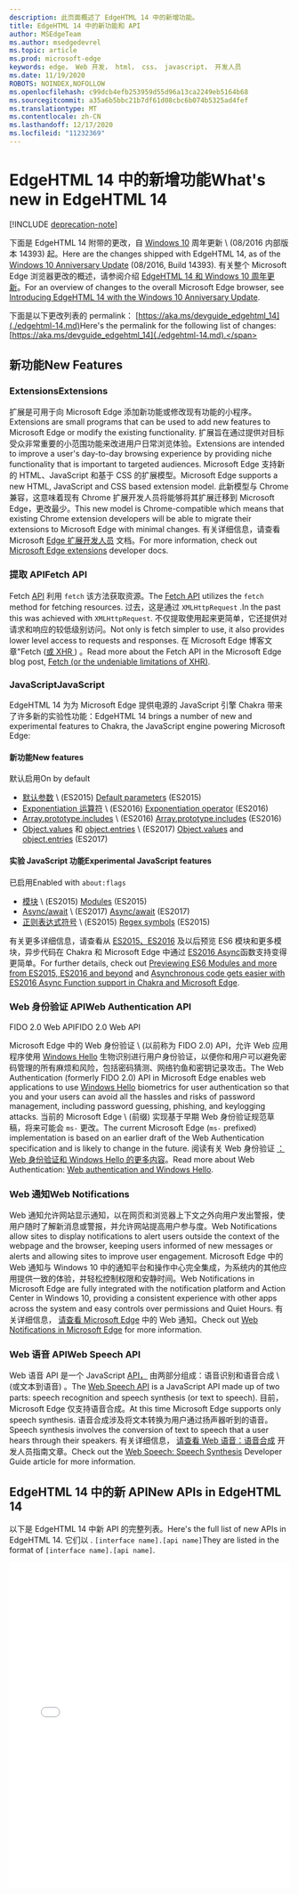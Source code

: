 ```yaml
---
description: 此页面概述了 EdgeHTML 14 中的新增功能。
title: EdgeHTML 14 中的新功能和 API
author: MSEdgeTeam
ms.author: msedgedevrel
ms.topic: article
ms.prod: microsoft-edge
keywords: edge， Web 开发， html， css， javascript， 开发人员
ms.date: 11/19/2020
ROBOTS: NOINDEX,NOFOLLOW
ms.openlocfilehash: c99dcb4efb253959d55d96a13ca2249eb5164b68
ms.sourcegitcommit: a35a6b5bbc21b7df61d08cbc6b074b5325ad4fef
ms.translationtype: MT
ms.contentlocale: zh-CN
ms.lasthandoff: 12/17/2020
ms.locfileid: "11232369"
---
```

# <span data-ttu-id="0e710-104">EdgeHTML 14 中的新增功能</span><span class="sxs-lookup"><span data-stu-id="0e710-104">What's new in EdgeHTML 14</span></span>  

[!INCLUDE [deprecation-note](../../includes/legacy-edge-note.md)]  

<span data-ttu-id="0e710-105">下面是 EdgeHTML 14 附带的更改，自 [Windows 10](https://blogs.windows.com/windowsexperience/2016/06/29) 周年更新 \ (08/2016 内部版本 14393\) 起。</span><span class="sxs-lookup"><span data-stu-id="0e710-105">Here are the changes shipped with EdgeHTML 14, as of the [Windows 10 Anniversary Update](https://blogs.windows.com/windowsexperience/2016/06/29) \(08/2016, Build 14393\).</span></span>  <span data-ttu-id="0e710-106">有关整个 Microsoft Edge 浏览器更改的概述，请参阅介绍 [EdgeHTML 14 和 Windows 10 周年更新](https://blogs.windows.com/msedgedev/2016/08/04)。</span><span class="sxs-lookup"><span data-stu-id="0e710-106">For an overview of changes to the overall Microsoft Edge browser, see [Introducing EdgeHTML 14 with the Windows 10 Anniversary Update](https://blogs.windows.com/msedgedev/2016/08/04).</span></span>  

<span data-ttu-id="0e710-107">下面是以下更改列表的 permalink： [https://aka.ms/devguide_edgehtml_14](./edgehtml-14.md)</span><span class="sxs-lookup"><span data-stu-id="0e710-107">Here's the permalink for the following list of changes: [https://aka.ms/devguide_edgehtml_14](./edgehtml-14.md).</span></span>  

## <span data-ttu-id="0e710-108">新功能</span><span class="sxs-lookup"><span data-stu-id="0e710-108">New Features</span></span>  

### <span data-ttu-id="0e710-109">Extensions</span><span class="sxs-lookup"><span data-stu-id="0e710-109">Extensions</span></span>  

<span data-ttu-id="0e710-110">扩展是可用于向 Microsoft Edge 添加新功能或修改现有功能的小程序。</span><span class="sxs-lookup"><span data-stu-id="0e710-110">Extensions are small programs that can be used to add new features to Microsoft Edge or modify the existing functionality.</span></span>  <span data-ttu-id="0e710-111">扩展旨在通过提供对目标受众非常重要的小范围功能来改进用户日常浏览体验。</span><span class="sxs-lookup"><span data-stu-id="0e710-111">Extensions are intended to improve a user's day-to-day browsing experience by providing niche functionality that is important to targeted audiences.</span></span>  <span data-ttu-id="0e710-112">Microsoft Edge 支持新的 HTML、JavaScript 和基于 CSS 的扩展模型。</span><span class="sxs-lookup"><span data-stu-id="0e710-112">Microsoft Edge supports a new HTML, JavaScript and CSS based extension model.</span></span>  <span data-ttu-id="0e710-113">此新模型与 Chrome 兼容，这意味着现有 Chrome 扩展开发人员将能够将其扩展迁移到 Microsoft Edge，更改最少。</span><span class="sxs-lookup"><span data-stu-id="0e710-113">This new model is Chrome-compatible which means that existing Chrome extension developers will be able to migrate their extensions to Microsoft Edge with minimal changes.</span></span>  <span data-ttu-id="0e710-114">有关详细信息，请查看 Microsoft [Edge 扩展开发人员](../../extensions/index.md) 文档。</span><span class="sxs-lookup"><span data-stu-id="0e710-114">For more information, check out [Microsoft Edge extensions](../../extensions/index.md) developer docs.</span></span>  

### <span data-ttu-id="0e710-115">提取 API</span><span class="sxs-lookup"><span data-stu-id="0e710-115">Fetch API</span></span>  
<span data-ttu-id="0e710-116">Fetch [API](https://fetch.spec.whatwg.org#fetch-api) 利用 `fetch` 该方法获取资源。</span><span class="sxs-lookup"><span data-stu-id="0e710-116">The [Fetch API](https://fetch.spec.whatwg.org#fetch-api) utilizes the `fetch` method for fetching resources.</span></span>  <span data-ttu-id="0e710-117">过去，这是通过 `XMLHttpRequest` .</span><span class="sxs-lookup"><span data-stu-id="0e710-117">In the past this was achieved with `XMLHttpRequest`.</span></span>  <span data-ttu-id="0e710-118">不仅提取使用起来更简单，它还提供对请求和响应的较低级别访问。</span><span class="sxs-lookup"><span data-stu-id="0e710-118">Not only is fetch simpler to use, it also provides lower level access to requests and responses.</span></span>  <span data-ttu-id="0e710-119">在 Microsoft Edge 博客文章"Fetch ([或 XHR ](https://blogs.windows.com/msedgedev/2016/05/24)) 。</span><span class="sxs-lookup"><span data-stu-id="0e710-119">Read more about the Fetch API in the Microsoft Edge blog post, [Fetch (or the undeniable limitations of XHR)](https://blogs.windows.com/msedgedev/2016/05/24).</span></span>  

### <span data-ttu-id="0e710-120">JavaScript</span><span class="sxs-lookup"><span data-stu-id="0e710-120">JavaScript</span></span>  

<span data-ttu-id="0e710-121">EdgeHTML 14 为为 Microsoft Edge 提供电源的 JavaScript 引擎 Chakra 带来了许多新的实验性功能：</span><span class="sxs-lookup"><span data-stu-id="0e710-121">EdgeHTML 14 brings a number of new and experimental features to Chakra, the JavaScript engine powering Microsoft Edge:</span></span>  

#### <span data-ttu-id="0e710-122">新功能</span><span class="sxs-lookup"><span data-stu-id="0e710-122">New features</span></span>  

<span data-ttu-id="0e710-123">默认启用</span><span class="sxs-lookup"><span data-stu-id="0e710-123">On by default</span></span>  

*   <span data-ttu-id="0e710-124">[默认参数](https://developer.microsoft.com/microsoft-edge/platform/status/defaultparameteres6) \ (ES2015\) </span><span class="sxs-lookup"><span data-stu-id="0e710-124">[Default parameters](https://developer.microsoft.com/microsoft-edge/platform/status/defaultparameteres6) \(ES2015\)</span></span>
*   <span data-ttu-id="0e710-125">[Exponentiation 运算符](https://developer.microsoft.com/microsoft-edge/platform/status/exponentiationoperatores2016) \ (ES2016\) </span><span class="sxs-lookup"><span data-stu-id="0e710-125">[Exponentiation operator](https://developer.microsoft.com/microsoft-edge/platform/status/exponentiationoperatores2016) \(ES2016\)</span></span>
*   <span data-ttu-id="0e710-126">[Array.prototype.includes](https://developer.microsoft.com/microsoft-edge/platform/status/arrayprototypeincludeses2016) \ (ES2016\) </span><span class="sxs-lookup"><span data-stu-id="0e710-126">[Array.prototype.includes](https://developer.microsoft.com/microsoft-edge/platform/status/arrayprototypeincludeses2016) \(ES2016\)</span></span>
*   <span data-ttu-id="0e710-127">[Object.values](https://developer.mozilla.org/docs/Web/JavaScript/Reference/Global_Objects/Object/values) 和 [object.entries](https://developer.mozilla.org/docs/Web/JavaScript/Reference/Global_Objects/Object/entries) \ (ES2017\) </span><span class="sxs-lookup"><span data-stu-id="0e710-127">[Object.values](https://developer.mozilla.org/docs/Web/JavaScript/Reference/Global_Objects/Object/values) and [object.entries](https://developer.mozilla.org/docs/Web/JavaScript/Reference/Global_Objects/Object/entries) \(ES2017\)</span></span>  

#### <span data-ttu-id="0e710-128">实验 JavaScript 功能</span><span class="sxs-lookup"><span data-stu-id="0e710-128">Experimental JavaScript features</span></span>  

<span data-ttu-id="0e710-129">已启用</span><span class="sxs-lookup"><span data-stu-id="0e710-129">Enabled with</span></span> `about:flags`  

*   <span data-ttu-id="0e710-130">[模块](https://blogs.windows.com/msedgedev/2016/05/17) \ (ES2015\) </span><span class="sxs-lookup"><span data-stu-id="0e710-130">[Modules](https://blogs.windows.com/msedgedev/2016/05/17) \(ES2015\)</span></span>  
*   <span data-ttu-id="0e710-131">[Async/await](https://developer.microsoft.com/microsoft-edge/platform/status/asyncfunctionses2016) \ (ES2017\) </span><span class="sxs-lookup"><span data-stu-id="0e710-131">[Async/await](https://developer.microsoft.com/microsoft-edge/platform/status/asyncfunctionses2016) \(ES2017\)</span></span>  
*   <span data-ttu-id="0e710-132">[正则表达式符号](https://developer.microsoft.com/microsoft-edge/platform/status/regexpbuiltinses6) \ (ES2015\) </span><span class="sxs-lookup"><span data-stu-id="0e710-132">[Regex symbols](https://developer.microsoft.com/microsoft-edge/platform/status/regexpbuiltinses6) \(ES2015\)</span></span>  

<span data-ttu-id="0e710-133">有关更多详细信息，请查看从 [ES2015、ES2016](https://blogs.windows.com/msedgedev/2016/05/17) 及以后预览 ES6 模块和更多模块，异步代码在 Chakra 和 Microsoft Edge 中通过 [ES2016 Async](https://blogs.windows.com/msedgedev/2015/09/30)函数支持变得更简单。</span><span class="sxs-lookup"><span data-stu-id="0e710-133">For further details, check out [Previewing ES6 Modules and more from ES2015, ES2016 and beyond](https://blogs.windows.com/msedgedev/2016/05/17) and [Asynchronous code gets easier with ES2016 Async Function support in Chakra and Microsoft Edge](https://blogs.windows.com/msedgedev/2015/09/30).</span></span>  

### <span data-ttu-id="0e710-134">Web 身份验证 API</span><span class="sxs-lookup"><span data-stu-id="0e710-134">Web Authentication API</span></span>  

<span data-ttu-id="0e710-135">FIDO 2.0 Web API</span><span class="sxs-lookup"><span data-stu-id="0e710-135">FIDO 2.0 Web API</span></span>  

<span data-ttu-id="0e710-136">Microsoft Edge 中的 Web 身份验证 \ (以前称为 FIDO 2.0\) API，允许 Web 应用程序使用 [Windows Hello](https://www.microsoft.com/windows/comprehensive-security) 生物识别进行用户身份验证，以便你和用户可以避免密码管理的所有麻烦和风险，包括密码猜测、网络钓鱼和密钥记录攻击。</span><span class="sxs-lookup"><span data-stu-id="0e710-136">The Web Authentication \(formerly FIDO 2.0\) API in Microsoft Edge enables web applications to use [Windows Hello](https://www.microsoft.com/windows/comprehensive-security) biometrics for user authentication so that you and your users can avoid all the hassles and risks of password management, including password guessing, phishing, and keylogging attacks.</span></span>  <span data-ttu-id="0e710-137">当前的 Microsoft Edge \ (前缀\) 实现基于早期 Web 身份验证规范草稿，将来可能会 `ms-` 更改。</span><span class="sxs-lookup"><span data-stu-id="0e710-137">The current Microsoft Edge \(`ms-` prefixed\) implementation is based on an earlier draft of the Web Authentication specification and is likely to change in the future.</span></span>  <span data-ttu-id="0e710-138">阅读有关 Web 身份验证  [：Web 身份验证和 Windows Hello 的更多内容](../windows-integration/web-authentication.md)。</span><span class="sxs-lookup"><span data-stu-id="0e710-138">Read more about Web Authentication:  [Web authentication and Windows Hello](../windows-integration/web-authentication.md).</span></span>

### <span data-ttu-id="0e710-139">Web 通知</span><span class="sxs-lookup"><span data-stu-id="0e710-139">Web Notifications</span></span>
<span data-ttu-id="0e710-140">Web 通知允许网站显示通知，以在网页和浏览器上下文之外向用户发出警报，使用户随时了解新消息或警报，并允许网站提高用户参与度。</span><span class="sxs-lookup"><span data-stu-id="0e710-140">Web Notifications allow sites to display notifications to alert users outside the context of the webpage and the browser, keeping users informed of new messages or alerts and allowing sites to improve user engagement.</span></span>  <span data-ttu-id="0e710-141">Microsoft Edge 中的 Web 通知与 Windows 10 中的通知平台和操作中心完全集成，为系统内的其他应用提供一致的体验，并轻松控制权限和安静时间。</span><span class="sxs-lookup"><span data-stu-id="0e710-141">Web Notifications in Microsoft Edge are fully integrated with the notification platform and Action Center in Windows 10, providing a consistent experience with other apps across the system and easy controls over permissions and Quiet Hours.</span></span>  <span data-ttu-id="0e710-142">有关详细信息， [请查看 Microsoft Edge](https://blogs.windows.com/msedgedev/2016/05/16) 中的 Web 通知。</span><span class="sxs-lookup"><span data-stu-id="0e710-142">Check out [Web Notifications in Microsoft Edge](https://blogs.windows.com/msedgedev/2016/05/16) for more information.</span></span>  

### <span data-ttu-id="0e710-143">Web 语音 API</span><span class="sxs-lookup"><span data-stu-id="0e710-143">Web Speech API</span></span>
<span data-ttu-id="0e710-144">Web 语音 API 是一个 JavaScript [API，](https://dvcs.w3.org/hg/speech-api/raw-file/tip/speechapi.html) 由两部分组成：语音识别和语音合成 \ (或文本到语音\) 。</span><span class="sxs-lookup"><span data-stu-id="0e710-144">The [Web Speech API](https://dvcs.w3.org/hg/speech-api/raw-file/tip/speechapi.html) is a JavaScript API made up of two parts: speech recognition and speech synthesis \(or text to speech\).</span></span>  <span data-ttu-id="0e710-145">目前，Microsoft Edge 仅支持语音合成。</span><span class="sxs-lookup"><span data-stu-id="0e710-145">At this time Microsoft Edge supports only speech synthesis.</span></span>  <span data-ttu-id="0e710-146">语音合成涉及将文本转换为用户通过扬声器听到的语音。</span><span class="sxs-lookup"><span data-stu-id="0e710-146">Speech synthesis involves the conversion of text to speech that a user hears through their speakers.</span></span>  <span data-ttu-id="0e710-147">有关详细信息， [请查看 Web 语音：语音合成](https://developer.mozilla.org/docs/Web/API/Web_Speech_API) 开发人员指南文章。</span><span class="sxs-lookup"><span data-stu-id="0e710-147">Check out the [Web Speech: Speech Synthesis](https://developer.mozilla.org/docs/Web/API/Web_Speech_API) Developer Guide article for more information.</span></span>  

## <span data-ttu-id="0e710-148">EdgeHTML 14 中的新 API</span><span class="sxs-lookup"><span data-stu-id="0e710-148">New APIs in EdgeHTML 14</span></span>

<span data-ttu-id="0e710-149">以下是 EdgeHTML 14 中新 API 的完整列表。</span><span class="sxs-lookup"><span data-stu-id="0e710-149">Here's the full list of new APIs in EdgeHTML 14.</span></span>  <span data-ttu-id="0e710-150">它们以 . `[interface name].[api name]`</span><span class="sxs-lookup"><span data-stu-id="0e710-150">They are listed in the format of `[interface name].[api name]`.</span></span>  

<iframe height='585' scrolling='no' title='<span data-ttu-id="0e710-151">EdgeHTML 14 中的新 API</span><span class="sxs-lookup"><span data-stu-id="0e710-151">New APIs in EdgeHTML 14</span></span>' src='//codepen.io/MSEdgeDev/embed/oWMEPE/?height=585&theme-id=23761&default-tab=result&embed-version=2' frameborder='no' allowtransparency='true' allowfullscreen='true' style='width: 100%;'><span data-ttu-id="0e710-152">See the Pen <a href='https://codepen.io/MSEdgeDev/pen/oWMEPE/'> New API in EdgeHTML 14 </a> by MSEdgeDev (@MSEdgeDev <a href='https://codepen.io/MSEdgeDev'>) on </a> <a href='https://codepen.io'> </a> CodePen.</span><span class="sxs-lookup"><span data-stu-id="0e710-152">See the Pen <a href='https://codepen.io/MSEdgeDev/pen/oWMEPE/'>New APIs in EdgeHTML 14</a>by MSEdgeDev (<a href='https://codepen.io/MSEdgeDev'>@MSEdgeDev</a>) on <a href='https://codepen.io'>CodePen</a>.</span></span></iframe>  
